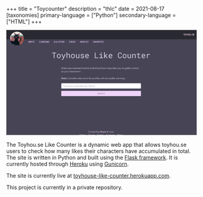 +++
title = "Toycounter"
description = "thlc"
date = 2021-08-17
[taxonomies]
primary-language = ["Python"]
secondary-language = ["HTML"]
+++

![image of site](https://github.com/48nes/48nes.github.io/blob/main/content/projects/thlc.PNG?raw=true)

The Toyhou.se Like Counter is a dynamic web app that allows toyhou.se users to check how many likes their characters have accumulated in total. The site is written in Python and built using the [Flask framework](https://flask.palletsprojects.com/en/2.0.x/). It is currently hosted through [Heroku](https://www.heroku.com/) using [Gunicorn](https://gunicorn.org/).

The site is currently live at [toyhouse-like-counter.herokuapp.com](https://toyhouse-like-counter.herokuapp.com).

This project is currently in a private repository. 
